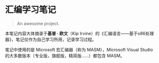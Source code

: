# 汇编学习笔记

> An awesome project.

本笔记内容大体摘录于**基普 · 欧文**（Kip Irvine）的《汇编语言——基于x86处理器》，笔记仅作为自己学习所用，记录学习过程。

笔记中使用的是 Microsoft 宏汇编器（称为 MASM），Microsoft Visual Studio 的大多数版本（专业版，旗舰版，精简版……）都包含 MASM。